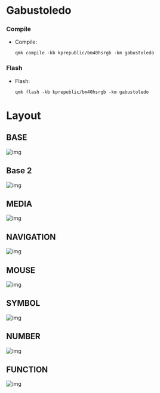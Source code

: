# Gabustoledo

### Compile

- Compile:

  `qmk compile -kb kprepublic/bm40hsrgb -km gabustoledo`

### Flash

- Flash:

  `qmk flash -kb kprepublic/bm40hsrgb -km gabustoledo`

# Layout

## BASE

![img](https://i.imgur.com/2H9WkM8.png)

## Base 2

![img](https://i.imgur.com/16Y7cN2.png)

## MEDIA

![img](https://i.imgur.com/CQH2Zo8.png)

## NAVIGATION

![img](https://i.imgur.com/lcdBhfG.png)

## MOUSE

![img](https://i.imgur.com/kAaxSkb.png)

## SYMBOL

![img](https://i.imgur.com/i3rZYdq.png)

## NUMBER

![img](https://i.imgur.com/ijb2Dd8.png)

## FUNCTION

![img](https://i.imgur.com/QMoLXsP.png)